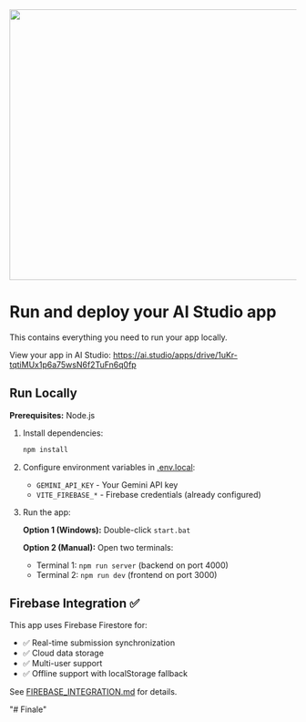 <div align="center">
<img width="1200" height="475" alt="GHBanner" src="https://github.com/user-attachments/assets/0aa67016-6eaf-458a-adb2-6e31a0763ed6" />
</div>

# Run and deploy your AI Studio app

This contains everything you need to run your app locally.

View your app in AI Studio: https://ai.studio/apps/drive/1uKr-tqtiMUx1p6a75wsN6f2TuFn6q0fp

## Run Locally

**Prerequisites:**  Node.js

1. Install dependencies:
   ```bash
   npm install
   ```

2. Configure environment variables in [.env.local](.env.local):
   - `GEMINI_API_KEY` - Your Gemini API key
   - `VITE_FIREBASE_*` - Firebase credentials (already configured)

3. Run the app:
   
   **Option 1 (Windows):** Double-click `start.bat`
   
   **Option 2 (Manual):** Open two terminals:
   - Terminal 1: `npm run server` (backend on port 4000)
   - Terminal 2: `npm run dev` (frontend on port 3000)

## Firebase Integration ✅

This app uses Firebase Firestore for:
- ✅ Real-time submission synchronization
- ✅ Cloud data storage
- ✅ Multi-user support
- ✅ Offline support with localStorage fallback

See [FIREBASE_INTEGRATION.md](FIREBASE_INTEGRATION.md) for details.

"# Finale" 
